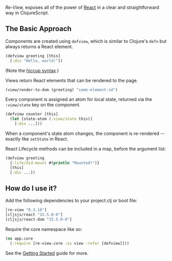 _Re-View,_ exposes all of the power of [React](https://facebook.github.io/react/) in a clear and straightforward way in ClojureScript. 

## The Basic Approach

Components are created using `defview`, which is similar to Clojure's `defn` but always returns a React element.

```clj
(defview greeting [this]
  [:div "Hello, world!"])
```

(Note the [hiccup syntax](/docs/hiccup/syntax-guide).)

Views return React elements that can be rendered to the page.

```clj
(view/render-to-dom (greeting) "some-element-id")
```

Every component is assigned an atom for local state, returned via the `:view/state` key on the component. 

```clj
(defview counter [this]
  (let [state-atom (:view/state this)]
    [:div ...]))
```

When a component's state atom changes, the component is re-rendered -- exactly like `setState` in React.

React Lifecycle methods can be included in a map, before the argument list:

```clj
(defview greeting
  {:life/did-mount #(println "Mounted!")}
  [this]
  [:div ...])
```

## How do I use it?

Add the following dependencies to your project.clj or boot file:

```clj
[re-view "0.3.16"]
[cljsjs/react "15.5.0-0"]
[cljsjs/react-dom "15.5.0-0"]
```

Require the core namespace like so:

```clj
(ns app.core
  (:require [re-view.core :as view :refer [defview]]))
```
See the [Getting Started](/docs/re-view/getting-started) guide for more.


